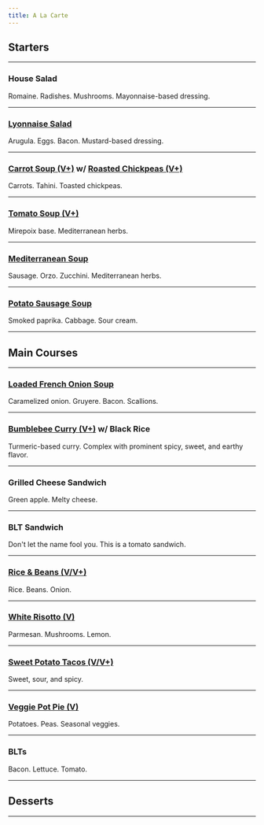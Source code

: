 ```yaml
---
title: A La Carte
---
```


## Starters

---

### House Salad

Romaine. Radishes. Mushrooms. Mayonnaise-based dressing.

---

### [Lyonnaise Salad](recipes/salads/green-salads/lyonnaise-salad.md)

Arugula. Eggs. Bacon. Mustard-based dressing.

---

### [Carrot Soup (V+)](recipes/soups/carrot-soup.md) w/ [Roasted Chickpeas (V+)](recipes/sides/roasted-chickpeas.md)

Carrots. Tahini. Toasted chickpeas.

---

### [Tomato Soup (V+)](recipes/soups/tomato-soup.md)

Mirepoix base. Mediterranean herbs.

---

### [Mediterranean Soup](recipes/soups/mediterranean-soup.md)

Sausage. Orzo. Zucchini. Mediterranean herbs.

---

### [Potato Sausage Soup](recipes/soups/potato-sausage-soup.md)

Smoked paprika. Cabbage. Sour cream.

---

## Main Courses

---

### [Loaded French Onion Soup](recipes/soups/loaded-french-onion-soup.md)

Caramelized onion. Gruyere. Bacon. Scallions.

---

### [Bumblebee Curry (V+)](recipes/meatless/bumblebee-curry.md) w/ Black Rice

Turmeric-based curry. Complex with prominent spicy, sweet, and earthy flavor.

---

### Grilled Cheese Sandwich

Green apple. Melty cheese.

---

### BLT Sandwich

Don't let the name fool you. This is a tomato sandwich.

---

### [Rice & Beans (V/V+)](recipes/meatless/rice-and-beans.md)

Rice. Beans. Onion.

---

### [White Risotto (V)](recipes/meatless/white-risotto.md)

Parmesan. Mushrooms. Lemon.

---

### [Sweet Potato Tacos (V/V+)](recipes/handhelds/sweet-potato-tacos.md)

Sweet, sour, and spicy.

---

### [Veggie Pot Pie (V)](recipes/meatless/veggie-pot-pie.md)

Potatoes. Peas. Seasonal veggies.

---

### BLTs

Bacon. Lettuce. Tomato.

---

## Desserts

---
